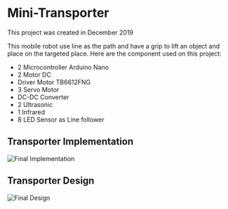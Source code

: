 # Mini-Transporter

This project was created in December 2019 
<!--- as a 7th semester post test assignment at our university which is guided by our lecturer in the Mechatronics Workshop course --->

This mobile robot use line as the path and have a grip to lift an object and place on the targeted place.
Here are the component used on this project:

- 2 Microcontroller Arduino Nano
- 2 Motor DC 
- Driver Motor TB6612FNG
- 3 Servo Motor
- DC-DC Converter
- 2 Ultrasonic
- 1 Infrared
- 8 LED Sensor as Line follower

## Transporter Implementation
![Final Implementation](https://github.com/muhardianab/Mini-Transporter/blob/main/Transporter_Implementation_Final.jpg?raw=true)

## Transporter Design
![Final Design](https://github.com/muhardianab/Mini-Transporter/blob/main/Transporter%20Design.png?raw=true)
